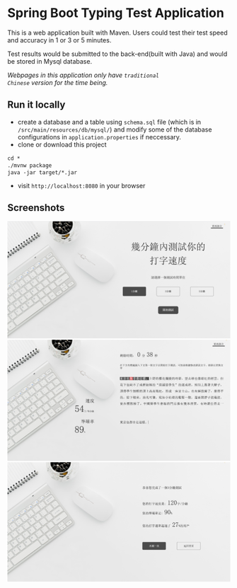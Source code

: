 # Spring Boot Typing Test Application
 This is a web application built with Maven. Users could test their test speed and accuracy in 1 or 3 or 5 minutes.
 
 Test results would be submitted to the back-end(built with Java) and would be stored in Mysql database.
 
*Webpages in this application only have <code>traditional Chinese</code> version for the time being.*

## Run it locally
* create a database and a table using <code>schema.sql</code> file (which is in <code>/src/main/resources/db/mysql/</code>) and modify some of the database configurations in <code>application.properties</code> if neccessary.
* clone or download this project
```
cd *  
./mvnw package   
java -jar target/*.jar  
```
* visit <code>http://localhost:8080</code> in your browser

## Screenshots
![pic1](screen-shots/index.png)
![pic2](screen-shots/test-page.png)
![pic3](screen-shots/result-page.png)





  
